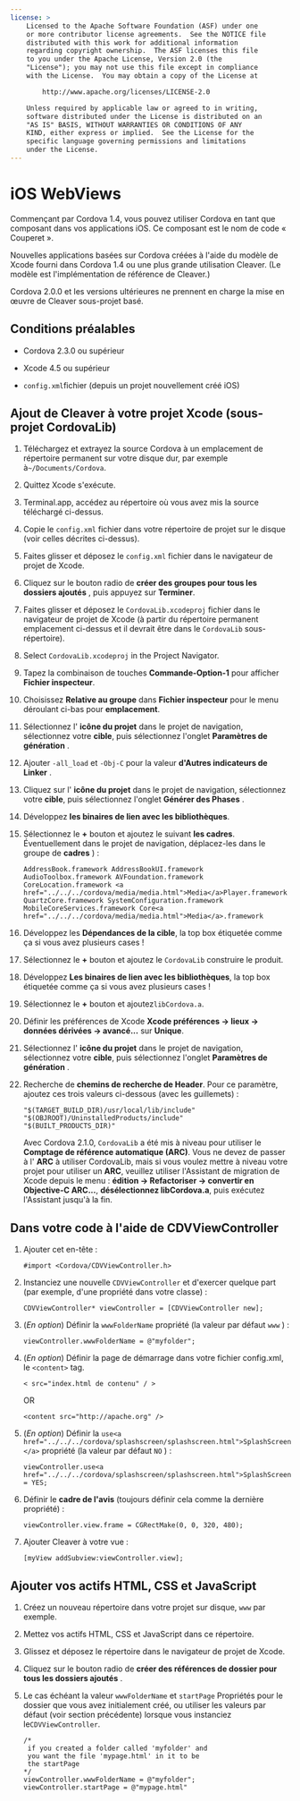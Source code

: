 ```yaml
---
license: >
    Licensed to the Apache Software Foundation (ASF) under one
    or more contributor license agreements.  See the NOTICE file
    distributed with this work for additional information
    regarding copyright ownership.  The ASF licenses this file
    to you under the Apache License, Version 2.0 (the
    "License"); you may not use this file except in compliance
    with the License.  You may obtain a copy of the License at

        http://www.apache.org/licenses/LICENSE-2.0

    Unless required by applicable law or agreed to in writing,
    software distributed under the License is distributed on an
    "AS IS" BASIS, WITHOUT WARRANTIES OR CONDITIONS OF ANY
    KIND, either express or implied.  See the License for the
    specific language governing permissions and limitations
    under the License.
---
```


# iOS WebViews

Commençant par Cordova 1.4, vous pouvez utiliser Cordova en tant que composant dans vos applications iOS. Ce composant est le nom de code « Couperet ».

Nouvelles applications basées sur Cordova créées à l'aide du modèle de Xcode fourni dans Cordova 1.4 ou une plus grande utilisation Cleaver. (Le modèle est l'implémentation de référence de Cleaver.)

Cordova 2.0.0 et les versions ultérieures ne prennent en charge la mise en œuvre de Cleaver sous-projet basé.

## Conditions préalables

*   Cordova 2.3.0 ou supérieur

*   Xcode 4.5 ou supérieur

*   `config.xml`fichier (depuis un projet nouvellement créé iOS)

## Ajout de Cleaver à votre projet Xcode (sous-projet CordovaLib)

1.  Téléchargez et extrayez la source Cordova à un emplacement de répertoire permanent sur votre disque dur, par exemple à`~/Documents/Cordova`.

2.  Quittez Xcode s'exécute.

3.  Terminal.app, accédez au répertoire où vous avez mis la source téléchargé ci-dessus.

4.  Copie le `config.xml` fichier dans votre répertoire de projet sur le disque (voir celles décrites ci-dessus).

5.  Faites glisser et déposez le `config.xml` fichier dans le navigateur de projet de Xcode.

6.  Cliquez sur le bouton radio de **créer des groupes pour tous les dossiers ajoutés** , puis appuyez sur **Terminer**.

7.  Faites glisser et déposez le `CordovaLib.xcodeproj` fichier dans le navigateur de projet de Xcode (à partir du répertoire permanent emplacement ci-dessus et il devrait être dans le `CordovaLib` sous-répertoire).

8.  Select `CordovaLib.xcodeproj` in the Project Navigator.

9.  Tapez la combinaison de touches **Commande-Option-1** pour afficher **Fichier inspecteur**.

10. Choisissez **Relative au groupe** dans **Fichier inspecteur** pour le menu déroulant ci-bas pour **emplacement**.

11. Sélectionnez l' **icône du projet** dans le projet de navigation, sélectionnez votre **cible**, puis sélectionnez l'onglet **Paramètres de génération** .

12. Ajouter `-all_load` et `-Obj-C` pour la valeur **d'Autres indicateurs de Linker** .

13. Cliquez sur l' **icône du projet** dans le projet de navigation, sélectionnez votre **cible**, puis sélectionnez l'onglet **Générer des Phases** .

14. Développez **les binaires de lien avec les bibliothèques**.

15. Sélectionnez le **+** bouton et ajoutez le suivant **les cadres**. Éventuellement dans le projet de navigation, déplacez-les dans le groupe de **cadres** ) :
    
        AddressBook.framework AddressBookUI.framework AudioToolbox.framework AVFoundation.framework CoreLocation.framework <a href="../../../cordova/media/media.html">Media</a>Player.framework QuartzCore.framework SystemConfiguration.framework MobileCoreServices.framework Core<a href="../../../cordova/media/media.html">Media</a>.framework
        

16. Développez les **Dépendances de la cible**, la top box étiquetée comme ça si vous avez plusieurs cases !

17. Sélectionnez le **+** bouton et ajoutez le `CordovaLib` construire le produit.

18. Développez **Les binaires de lien avec les bibliothèques**, la top box étiquetée comme ça si vous avez plusieurs cases !

19. Sélectionnez le **+** bouton et ajoutez`libCordova.a`.

20. Définir les préférences de Xcode **Xcode préférences → lieux → données dérivées → avancé...** sur **Unique**.

21. Sélectionnez l' **icône du projet** dans le projet de navigation, sélectionnez votre **cible**, puis sélectionnez l'onglet **Paramètres de génération** .

22. Recherche de **chemins de recherche de Header**. Pour ce paramètre, ajoutez ces trois valeurs ci-dessous (avec les guillemets) :
    
        "$(TARGET_BUILD_DIR)/usr/local/lib/include"        
        "$(OBJROOT)/UninstalledProducts/include"
        "$(BUILT_PRODUCTS_DIR)"
        
    
    Avec Cordova 2.1.0, `CordovaLib` a été mis à niveau pour utiliser le **Comptage de référence automatique (ARC)**. Vous ne devez de passer à l' **ARC** à utiliser CordovaLib, mais si vous voulez mettre à niveau votre projet pour utiliser un **ARC**, veuillez utiliser l'Assistant de migration de Xcode depuis le menu : **édition → Refactoriser → convertir en Objective-C ARC...**, **désélectionnez libCordova.a**, puis exécutez l'Assistant jusqu'à la fin.

## Dans votre code à l'aide de CDVViewController

1.  Ajouter cet en-tête :
    
        #import <Cordova/CDVViewController.h>
        

2.  Instanciez une nouvelle `CDVViewController` et d'exercer quelque part (par exemple, d'une propriété dans votre classe) :
    
        CDVViewController* viewController = [CDVViewController new];
        

3.  (*En option*) Définir la `wwwFolderName` propriété (la valeur par défaut `www` ) :
    
        viewController.wwwFolderName = @"myfolder";
        

4.  (*En option*) Définir la page de démarrage dans votre fichier config.xml, le `<content>` tag.
    
        < src="index.html de contenu" / >
        
    
    OR
    
        <content src="http://apache.org" />
        

5.  (*En option*) Définir la `use<a href="../../../cordova/splashscreen/splashscreen.html">SplashScreen</a>` propriété (la valeur par défaut `NO` ) :
    
        viewController.use<a href="../../../cordova/splashscreen/splashscreen.html">SplashScreen</a> = YES;
        

6.  Définir le **cadre de l'avis** (toujours définir cela comme la dernière propriété) :
    
        viewController.view.frame = CGRectMake(0, 0, 320, 480);
        

7.  Ajouter Cleaver à votre vue :
    
        [myView addSubview:viewController.view];
        

## Ajouter vos actifs HTML, CSS et JavaScript

1.  Créez un nouveau répertoire dans votre projet sur disque, `www` par exemple.

2.  Mettez vos actifs HTML, CSS et JavaScript dans ce répertoire.

3.  Glissez et déposez le répertoire dans le navigateur de projet de Xcode.

4.  Cliquez sur le bouton radio de **créer des références de dossier pour tous les dossiers ajoutés** .

5.  Le cas échéant la valeur `wwwFolderName` et `startPage` Propriétés pour le dossier que vous avez initialement créé, ou utiliser les valeurs par défaut (voir section précédente) lorsque vous instanciez le`CDVViewController`.
    
        /*
         if you created a folder called 'myfolder' and
         you want the file 'mypage.html' in it to be
         the startPage
        */
        viewController.wwwFolderName = @"myfolder";
        viewController.startPage = @"mypage.html"
